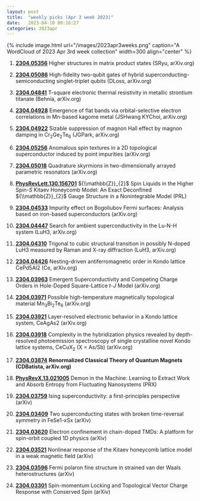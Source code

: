 ```yaml
---
layout: post
title:  "weekly picks (Apr 3 week 2023)"
date:   2023-04-10 00:16:27
categories: 2023apr
---
```



{% include image.html url="/images/2023apr3weeks.png" caption="A WordCloud of 2023 Apr 3rd week collection" width=300 align="center" %}



1. **[2304.05356](http://arxiv.org/abs/2304.05356)** Higher structures in matrix product states (SRyu, arXiv.org)

1. **[2304.05086](http://arxiv.org/abs/2304.05086)** High-fidelity two-qubit gates of hybrid superconducting-semiconducting singlet-triplet qubits (DLoss, arXiv.org)

1. **[2304.04841](http://arxiv.org/abs/2304.04841)** T-square electronic thermal resistivity in metallic strontium titanate (Behnia, arXiv.org)

1. **[2304.04928](http://arxiv.org/abs/2304.04928)** Emergence of flat bands via orbital-selective electron correlations in Mn-based kagome metal (JSHwang KYChoi, arXiv.org)

1. **[2304.04922](http://arxiv.org/abs/2304.04922)** Sizable suppression of magnon Hall effect by magnon damping in Cr$_2$Ge$_2$Te$_6$ (JGPark, arXiv.org)

1. **[2304.05256](http://arxiv.org/abs/2304.05256)** Anomalous spin textures in a 2D topological superconductor induced by point impurities (arXiv.org)

1. **[2304.05018](http://arxiv.org/abs/2304.05018)** Quadrature skyrmions in two-dimensionally arrayed parametric resonators (arXiv.org)

1. **[PhysRevLett.130.156701](https://link.aps.org/doi/10.1103/PhysRevLett.130.156701)** ${\\mathbb{Z}}_{2}$ Spin Liquids in the Higher Spin-$S$ Kitaev Honeycomb Model: An Exact Deconfined ${\\mathbb{Z}}_{2}$ Gauge Structure in a Nonintegrable Model (PRL)




1. **[2304.04533](http://arxiv.org/abs/2304.04533)** Impurity effect on Bogoliubov Fermi surfaces: Analysis based on iron-based superconductors (arXiv.org)

1. **[2304.04447](http://arxiv.org/abs/2304.04447)** Search for ambient superconductivity in the Lu-N-H system (LuH3, arXiv.org)

1. **[2304.04310](http://arxiv.org/abs/2304.04310)** Trigonal to cubic structural transition in possibly N-doped LuH3 measured by Raman and X-ray diffraction (LuH3, arXiv.org)

1. **[2304.04426](http://arxiv.org/abs/2304.04426)** Nesting-driven antiferromagnetic order in Kondo lattice CePd5Al2 (Ce, arXiv.org)

1. **[2304.03963](http://arxiv.org/abs/2304.03963)** Emergent Superconductivity and Competing Charge Orders in Hole-Doped Square-Lattice $t$-$J$ Model (arXiv.org)

1. **[2304.03971](http://arxiv.org/abs/2304.03971)** Possible high-temperature magnetically topological material Mn$_{3}$Bi$_{2}$Te$_{6}$ (arXiv.org)

1. **[2304.03921](http://arxiv.org/abs/2304.03921)** Layer-resolved electronic behavior in a Kondo lattice system, CeAgAs2 (arXiv.org)

1. **[2304.03918](http://arxiv.org/abs/2304.03918)** Complexity in the hybridization physics revealed by depth-resolved photoemission spectroscopy of single crystalline novel Kondo lattice systems, CeCuX$_2$ (X = As/Sb) (arXiv.org)

1. **[2304.03874](http://arxiv.org/abs/2304.03874)** **Renormalized Classical Theory of Quantum Magnets (CDBatista, arXiv.org)**

1. **[PhysRevX.13.021005](https://link.aps.org/doi/10.1103/PhysRevX.13.021005)** Demon in the Machine: Learning to Extract Work and Absorb Entropy from Fluctuating Nanosystems (PRX)



1. **[2304.03759](http://arxiv.org/abs/2304.03759)** Ising superconductivity: a first-principles perspective (arXiv)

1. **[2304.03409](http://arxiv.org/abs/2304.03409)** Two superconducting states with broken time-reversal symmetry in FeSe1-xSx (arXiv)

1. **[2304.03620](http://arxiv.org/abs/2304.03620)** Electron confinement in chain-doped TMDs: A platform for spin-orbit coupled 1D physics (arXiv)

1. **[2304.03521](http://arxiv.org/abs/2304.03521)** Nonlinear response of the Kitaev honeycomb lattice model in a weak magnetic field (arXiv)

1. **[2304.03596](http://arxiv.org/abs/2304.03596)** Fermi polaron fine structure in strained van der Waals heterostructures (arXiv)

1. **[2304.03301](http://arxiv.org/abs/2304.03301)** Spin-momentum Locking and Topological Vector Charge Response with Conserved Spin (arXiv)



